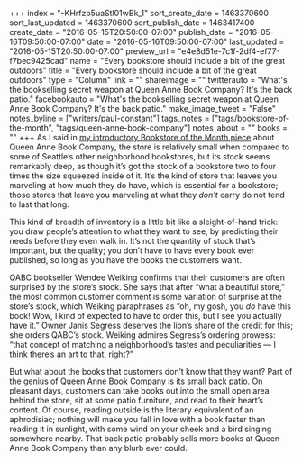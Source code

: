 +++
index = "-KHrfzp5uaStl01wBk_1"
sort_create_date = 1463370600
sort_last_updated = 1463370600
sort_publish_date = 1463417400
create_date = "2016-05-15T20:50:00-07:00"
publish_date = "2016-05-16T09:50:00-07:00"
date = "2016-05-16T09:50:00-07:00"
last_updated = "2016-05-15T20:50:00-07:00"
preview_url = "e4e8d51e-7c1f-2df4-ef77-f7bec9425cad"
name = "Every bookstore should include a bit of the great outdoors"
title = "Every bookstore should include a bit of the great outdoors"
type = "Column"
link = ""
shareimage = ""
twitterauto = "What's the bookselling secret weapon at Queen Anne Book Company? It's the back patio."
facebookauto = "What's the bookselling secret weapon at Queen Anne Book Company? It's the back patio."
make_image_tweet = "False"
notes_byline = ["writers/paul-constant"]
tags_notes = ["tags/bookstore-of-the-month", "tags/queen-anne-book-company"]
notes_about = ""
books = ""
+++
As I said in [my introductory Bookstore of the Month piece]( http://seattlereviewofbooks.com/notes/2016/05/02/queen-anne-book-company-is-our-may-bookstore-of-the-month/) about Queen Anne Book Company, the store is relatively small when compared to some of Seattle’s other neighborhood bookstores, but its stock seems remarkably deep, as though it’s got the stock of a bookstore two to four times the size squeezed inside of it. It’s the kind of store that leaves you marveling at how much they do have, which is essential for a bookstore; those stores that leave you marveling at what they *don’t* carry do not tend to last that long. 

This kind of breadth of inventory is a little bit like a sleight-of-hand trick: you draw people’s attention to what they want to see, by predicting their needs before they even walk in. It’s not the quantity of stock that’s important, but the quality; you don’t have to have every book ever published, so long as you have the books the customers want. 

QABC bookseller Wendee Weiking confirms that their customers are often surprised by the store’s stock. She says that after “what a beautiful store,” the most common customer comment is some variation of surprise at the store’s stock, which Weiking paraphrases as “oh, my gosh, you *do* have this book! Wow, I kind of expected to have to order this, but I see you actually have it.” Owner Janis Segress deserves the lion’s share of the credit for this; she orders QABC’s stock. Weiking admires Segress’s ordering prowess: “that concept of matching a neighborhood’s tastes and peculiarities — I think there’s an art to that, right?”

But what about the books that customers don’t know that they want? Part of the genius of Queen Anne Book Company is its small back patio. On pleasant days, customers can take books out into the small open area behind the store, sit at some patio furniture, and read to their heart’s content. Of course, reading outside is the literary equivalent of an aphrodisiac; nothing will make you fall in love with a book faster than reading it in sunlight, with some wind on your cheek and a bird singing somewhere nearby. That back patio probably sells more books at Queen Anne Book Company than any blurb ever could.
